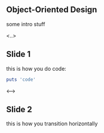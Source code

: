 ## Object-Oriented Design

some intro stuff

<..>

## Slide 1

this is how you do code:

```ruby
puts 'code'
```

<-->

## Slide 2

this is how you transition horizontally
